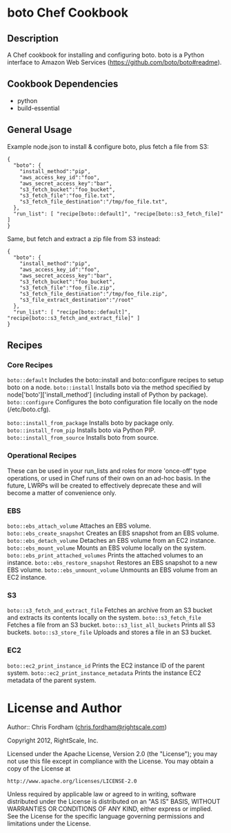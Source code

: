 # boto Chef Cookbook

## Description

A Chef cookbook for installing and configuring boto.
boto is a Python interface to Amazon Web Services (https://github.com/boto/boto#readme).

## Cookbook Dependencies

* python
* build-essential

## General Usage

Example node.json to install & configure boto, plus fetch a file from S3:

	{
	  "boto": {
	    "install_method":"pip",
	    "aws_access_key_id":"foo",
	    "aws_secret_access_key":"bar",
	    "s3_fetch_bucket":"foo_bucket",
	    "s3_fetch_file":"foo_file.txt",
	    "s3_fetch_file_destination":"/tmp/foo_file.txt",
	  },
	  "run_list": [ "recipe[boto::default]", "recipe[boto::s3_fetch_file]" ]
	}

Same, but fetch and extract a zip file from S3 instead:

	{
	  "boto": {
	    "install_method":"pip",
	    "aws_access_key_id":"foo",
	    "aws_secret_access_key":"bar",
	    "s3_fetch_bucket":"foo_bucket",
	    "s3_fetch_file":"foo_file.zip",
	    "s3_fetch_file_destination":"/tmp/foo_file.zip",
	    "s3_file_extract_destination":"/root"
	  },
	  "run_list": [ "recipe[boto::default]", "recipe[boto::s3_fetch_and_extract_file]" ]
	}

## Recipes

### Core Recipes

`boto::default`						Includes the boto::install and boto::configure recipes to setup boto on a node.
`boto::install`						Installs boto via the method specified by node['boto']['install_method'] (including install of Python by package).
`boto::configure`					Configures the boto configuration file locally on the node (/etc/boto.cfg).

`boto::install_from_package`		Installs boto by package only.
`boto::install_from_pip`			Installs boto via Python PIP.
`boto::install_from_source`			Installs boto from source.

### Operational Recipes

These can be used in your run_lists and roles for more 'once-off' type operations, or used in Chef runs of their own on an ad-hoc basis.
In the future, LWRPs will be created to effectively deprecate these and will become a matter of convenience only.

### EBS
`boto::ebs_attach_volume`			Attaches an EBS volume.
`boto::ebs_create_snapshot`			Creates an EBS snapshot from an EBS volume.
`boto::ebs_detach_volume`			Detaches an EBS volume from an EC2 instance.
`boto::ebs_mount_volume`			Mounts an EBS volume locally on the system.
`boto::ebs_print_attached_volumes`	Prints the attached volumes to an instance.
`boto::ebs_restore_snapshot`		Restores an EBS snapshot to a new EBS volume.
`boto::ebs_unmount_volume`			Unmounts an EBS volume from an EC2 instance.

### S3
`boto::s3_fetch_and_extract_file`	Fetches an archive from an S3 bucket and extracts its contents locally on the system.
`boto::s3_fetch_file`				Fetches a file from an S3 bucket.
`boto::s3_list_all_buckets`			Prints all S3 buckets.
`boto::s3_store_file`				Uploads and stores a file in an S3 bucket.

### EC2
`boto::ec2_print_instance_id`		Prints the EC2 instance ID of the parent system.
`boto::ec2_print_instance_metadata`	Prints the instance EC2 metadata of the parent system.

License and Author
==================

Author:: Chris Fordham (<chris.fordham@rightscale.com>)

Copyright 2012, RightScale, Inc.

Licensed under the Apache License, Version 2.0 (the "License");
you may not use this file except in compliance with the License.
You may obtain a copy of the License at

    http://www.apache.org/licenses/LICENSE-2.0

Unless required by applicable law or agreed to in writing, software
distributed under the License is distributed on an "AS IS" BASIS,
WITHOUT WARRANTIES OR CONDITIONS OF ANY KIND, either express or implied.
See the License for the specific language governing permissions and
limitations under the License.